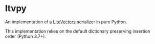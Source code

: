 # ltvpy
An implementation of a [LiteVectors](https://litevectors.org/) serializer in pure Python.

This implementation relies on the default dictionary preserving insertion order (Python 3.7+).
